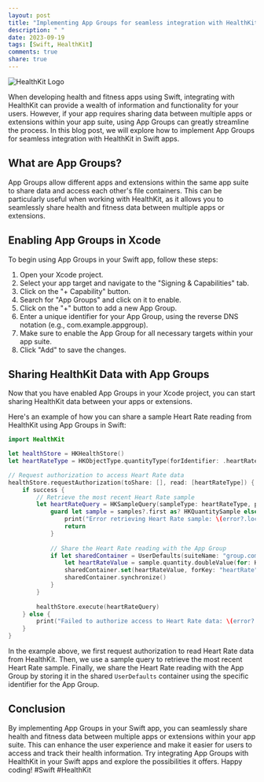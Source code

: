 ```yaml
---
layout: post
title: "Implementing App Groups for seamless integration with HealthKit in Swift apps"
description: " "
date: 2023-09-19
tags: [Swift, HealthKit]
comments: true
share: true
---
```


![HealthKit Logo](https://example.com/healthkit_logo.png) 

When developing health and fitness apps using Swift, integrating with HealthKit can provide a wealth of information and functionality for your users. However, if your app requires sharing data between multiple apps or extensions within your app suite, using App Groups can greatly streamline the process. In this blog post, we will explore how to implement App Groups for seamless integration with HealthKit in Swift apps.

## What are App Groups?

App Groups allow different apps and extensions within the same app suite to share data and access each other's file containers. This can be particularly useful when working with HealthKit, as it allows you to seamlessly share health and fitness data between multiple apps or extensions.

## Enabling App Groups in Xcode

To begin using App Groups in your Swift app, follow these steps:

1. Open your Xcode project.
2. Select your app target and navigate to the "Signing & Capabilities" tab.
3. Click on the "+ Capability" button.
4. Search for "App Groups" and click on it to enable.
5. Click on the "+" button to add a new App Group.
6. Enter a unique identifier for your App Group, using the reverse DNS notation (e.g., com.example.appgroup).
7. Make sure to enable the App Group for all necessary targets within your app suite.
8. Click "Add" to save the changes.

## Sharing HealthKit Data with App Groups

Now that you have enabled App Groups in your Xcode project, you can start sharing HealthKit data between your apps or extensions.

Here's an example of how you can share a sample Heart Rate reading from HealthKit using App Groups in Swift:

```swift
import HealthKit

let healthStore = HKHealthStore()
let heartRateType = HKObjectType.quantityType(forIdentifier: .heartRate)!

// Request authorization to access Heart Rate data
healthStore.requestAuthorization(toShare: [], read: [heartRateType]) { (success, error) in
    if success {
        // Retrieve the most recent Heart Rate sample
        let heartRateQuery = HKSampleQuery(sampleType: heartRateType, predicate: nil, limit: 1, sortDescriptors: nil) { (query, samples, error) in
            guard let sample = samples?.first as? HKQuantitySample else {
                print("Error retrieving Heart Rate sample: \(error?.localizedDescription ?? "Unknown Error")")
                return
            }
            
            // Share the Heart Rate reading with the App Group
            if let sharedContainer = UserDefaults(suiteName: "group.com.example.appgroup") {
                let heartRateValue = sample.quantity.doubleValue(for: HKUnit.count().unitDivided(by: .minute()))
                sharedContainer.set(heartRateValue, forKey: "heartRate")
                sharedContainer.synchronize()
            }
        }
        
        healthStore.execute(heartRateQuery)
    } else {
        print("Failed to authorize access to Heart Rate data: \(error?.localizedDescription ?? "Unknown Error")")
    }
}
```

In the example above, we first request authorization to read Heart Rate data from HealthKit. Then, we use a sample query to retrieve the most recent Heart Rate sample. Finally, we share the Heart Rate reading with the App Group by storing it in the shared `UserDefaults` container using the specific identifier for the App Group.

## Conclusion

By implementing App Groups in your Swift app, you can seamlessly share health and fitness data between multiple apps or extensions within your app suite. This can enhance the user experience and make it easier for users to access and track their health information. Try integrating App Groups with HealthKit in your Swift apps and explore the possibilities it offers. Happy coding! #Swift #HealthKit